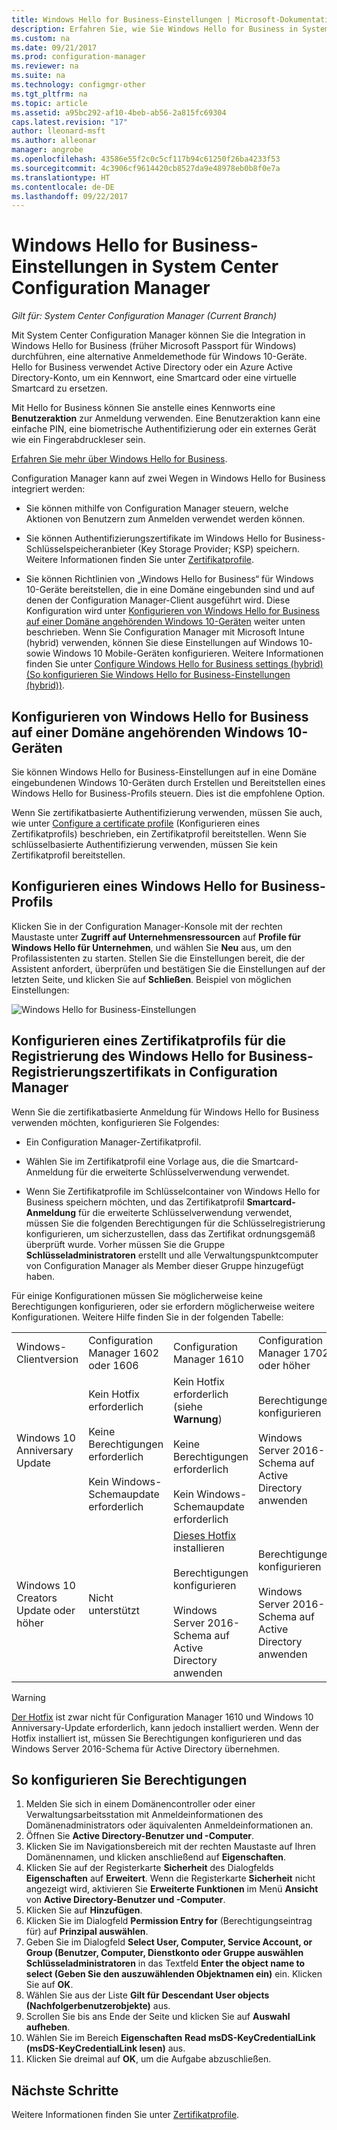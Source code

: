 ```yaml
---
title: Windows Hello for Business-Einstellungen | Microsoft-Dokumentation
description: Erfahren Sie, wie Sie Windows Hello for Business in System Center Configuration Manager integrieren.
ms.custom: na
ms.date: 09/21/2017
ms.prod: configuration-manager
ms.reviewer: na
ms.suite: na
ms.technology: configmgr-other
ms.tgt_pltfrm: na
ms.topic: article
ms.assetid: a95bc292-af10-4beb-ab56-2a815fc69304
caps.latest.revision: "17"
author: lleonard-msft
ms.author: alleonar
manager: angrobe
ms.openlocfilehash: 43586e55f2c0c5cf117b94c61250f26ba4233f53
ms.sourcegitcommit: 4c3906cf9614420cb8527da9e48978eb0b8f0e7a
ms.translationtype: HT
ms.contentlocale: de-DE
ms.lasthandoff: 09/22/2017
---
```

# <a name="windows-hello-for-business-settings-in-system-center-configuration-manager"></a>Windows Hello for Business-Einstellungen in System Center Configuration Manager

*Gilt für: System Center Configuration Manager (Current Branch)*

Mit System Center Configuration Manager können Sie die Integration in Windows Hello for Business (früher Microsoft Passport für Windows) durchführen, eine alternative Anmeldemethode für Windows 10-Geräte. Hello for Business verwendet Active Directory oder ein Azure Active Directory-Konto, um ein Kennwort, eine Smartcard oder eine virtuelle Smartcard zu ersetzen.  

Mit Hello for Business können Sie anstelle eines Kennworts eine **Benutzeraktion** zur Anmeldung verwenden. Eine Benutzeraktion kann eine einfache PIN, eine biometrische Authentifizierung oder ein externes Gerät wie ein Fingerabdruckleser sein.

[Erfahren Sie mehr über Windows Hello for Business](https://docs.microsoft.com/windows/access-protection/hello-for-business/hello-identity-verification).

 Configuration Manager kann auf zwei Wegen in Windows Hello for Business integriert werden:  

-   Sie können mithilfe von Configuration Manager steuern, welche Aktionen von Benutzern zum Anmelden verwendet werden können.  

-   Sie können Authentifizierungszertifikate im Windows Hello for Business-Schlüsselspeicheranbieter (Key Storage Provider; KSP) speichern. Weitere Informationen finden Sie unter [Zertifikatprofile](introduction-to-certificate-profiles.md).  

- Sie können Richtlinien von „Windows Hello for Business“ für Windows 10-Geräte bereitstellen, die in eine Domäne eingebunden sind und auf denen der Configuration Manager-Client ausgeführt wird. Diese Konfiguration wird unter [Konfigurieren von Windows Hello for Business auf einer Domäne angehörenden Windows 10-Geräten](#configure-windows-hello-for-business-on-domain-joined-windows-10-devices) weiter unten beschrieben. Wenn Sie Configuration Manager mit Microsoft Intune (hybrid) verwenden, können Sie diese Einstellungen auf Windows 10- sowie Windows 10 Mobile-Geräten konfigurieren. Weitere Informationen finden Sie unter [Configure Windows Hello for Business settings (hybrid) (So konfigurieren Sie Windows Hello for Business-Einstellungen (hybrid))](../../mdm/deploy-use/windows-hello-for-business-settings.md).

## <a name="configure-windows-hello-for-business-on-domain-joined-windows-10-devices"></a>Konfigurieren von Windows Hello for Business auf einer Domäne angehörenden Windows 10-Geräten
Sie können Windows Hello for Business-Einstellungen auf in eine Domäne eingebundenen Windows 10-Geräten durch Erstellen und Bereitstellen eines Windows Hello for Business-Profils steuern. Dies ist die empfohlene Option.


Wenn Sie zertifikatbasierte Authentifizierung verwenden, müssen Sie auch, wie unter [Configure a certificate profile](#configure-a-certificate-profile) (Konfigurieren eines Zertifikatprofils) beschrieben, ein Zertifikatprofil bereitstellen. Wenn Sie schlüsselbasierte Authentifizierung verwenden, müssen Sie kein Zertifikatprofil bereitstellen.

## <a name="configure-a-windows-hello-for-business-profile"></a>Konfigurieren eines Windows Hello for Business-Profils  

Klicken Sie in der Configuration Manager-Konsole mit der rechten Maustaste unter **Zugriff auf Unternehmensressourcen** auf **Profile für Windows Hello für Unternehmen**, und wählen Sie **Neu** aus, um den Profilassistenten zu starten. Stellen Sie die Einstellungen bereit, die der Assistent anfordert, überprüfen und bestätigen Sie die Einstellungen auf der letzten Seite, und klicken Sie auf **Schließen**. Beispiel von möglichen Einstellungen:  

![Windows Hello for Business-Einstellungen](../media/Hello-for-Business-settings.png)

## <a name="configure-a-certificate-profile-to-enroll-the-windows-hello-for-business-enrollment-certificate-in-configuration-manager"></a>Konfigurieren eines Zertifikatprofils für die Registrierung des Windows Hello for Business-Registrierungszertifikats in Configuration Manager  
 Wenn Sie die zertifikatbasierte Anmeldung für Windows Hello for Business verwenden möchten, konfigurieren Sie Folgendes:  

-   Ein Configuration Manager-Zertifikatprofil.  

-   Wählen Sie im Zertifikatprofil eine Vorlage aus, die die Smartcard-Anmeldung für die erweiterte Schlüsselverwendung verwendet.  

-   Wenn Sie Zertifikatprofile im Schlüsselcontainer von Windows Hello for Business speichern möchten, und das Zertifikatprofil **Smartcard-Anmeldung** für die erweiterte Schlüsselverwendung verwendet, müssen Sie die folgenden Berechtigungen für die Schlüsselregistrierung konfigurieren, um sicherzustellen, dass das Zertifikat ordnungsgemäß überprüft wurde.
Vorher müssen Sie die Gruppe **Schlüsseladministratoren** erstellt und alle Verwaltungspunktcomputer von Configuration Manager als Member dieser Gruppe hinzugefügt haben.

Für einige Konfigurationen müssen Sie möglicherweise keine Berechtigungen konfigurieren, oder sie erfordern möglicherweise weitere Konfigurationen. Weitere Hilfe finden Sie in der folgenden Tabelle:

|||||
|-|-|-|-|
|Windows-Clientversion|Configuration Manager 1602 oder 1606|Configuration Manager 1610|Configuration Manager 1702 oder höher|
|Windows 10 Anniversary Update|Kein Hotfix erforderlich<br><br>Keine Berechtigungen erforderlich<br><br>Kein Windows-Schemaupdate erforderlich|Kein Hotfix erforderlich (siehe **Warnung**)<br><br>Keine Berechtigungen erforderlich<br><br>Kein Windows-Schemaupdate erforderlich|Berechtigungen konfigurieren<br><br>Windows Server 2016-Schema auf Active Directory anwenden|
|Windows 10 Creators Update oder höher|Nicht unterstützt|[Dieses Hotfix](https://support.microsoft.com/help/4010155/update-rollup-for-system-center-configuration-manager-current-branch-v) installieren<br><br>Berechtigungen konfigurieren<br><br>Windows Server 2016-Schema auf Active Directory anwenden|Berechtigungen konfigurieren<br><br>Windows Server 2016-Schema auf Active Directory anwenden|

> [!WARNING]
> [Der Hotfix](https://support.microsoft.com/help/4010155/update-rollup-for-system-center-configuration-manager-current-branch-v) ist zwar nicht für Configuration Manager 1610 und Windows 10 Anniversary-Update erforderlich, kann jedoch installiert werden.  Wenn der Hotfix installiert ist, müssen Sie Berechtigungen konfigurieren und das Windows Server 2016-Schema für Active Directory übernehmen.

## <a name="to-configure-permissions"></a>So konfigurieren Sie Berechtigungen

1.  Melden Sie sich in einem Domänencontroller oder einer Verwaltungsarbeitsstation mit Anmeldeinformationen des Domänenadministrators oder äquivalenten Anmeldeinformationen an.
2.  Öffnen Sie **Active Directory-Benutzer und -Computer**.
3.  Klicken Sie im Navigationsbereich mit der rechten Maustaste auf Ihren Domänennamen, und klicken anschließend auf **Eigenschaften**.
4.  Klicken Sie auf der Registerkarte **Sicherheit** des Dialogfelds *<domain name>* **Eigenschaften** auf **Erweitert**. Wenn die Registerkarte **Sicherheit** nicht angezeigt wird, aktivieren Sie **Erweiterte Funktionen** im Menü **Ansicht** von **Active Directory-Benutzer und -Computer**.
5.  Klicken Sie auf **Hinzufügen**.
6.  Klicken Sie im Dialogfeld **Permission Entry for** (Berechtigungseintrag für) *<domain name>* auf **Prinzipal auswählen**.
7.  Geben Sie im Dialogfeld **Select User, Computer, Service Account, or Group (Benutzer, Computer, Dienstkonto oder Gruppe auswählen** **Schlüsseladministratoren** in das Textfeld **Enter the object name to select (Geben Sie den auszuwählenden Objektnamen ein)** ein.  Klicken Sie auf **OK**.
8.  Wählen Sie aus der Liste **Gilt für** **Descendant User objects (Nachfolgerbenutzerobjekte)** aus.
9.  Scrollen Sie bis ans Ende der Seite und klicken Sie auf **Auswahl aufheben**.
10. Wählen Sie im Bereich **Eigenschaften** **Read msDS-KeyCredentialLink (msDS-KeyCredentialLink lesen)** aus.
11. Klicken Sie dreimal auf **OK**, um die Aufgabe abzuschließen.


## <a name="next-steps"></a>Nächste Schritte

Weitere Informationen finden Sie unter [Zertifikatprofile](introduction-to-certificate-profiles.md).  





